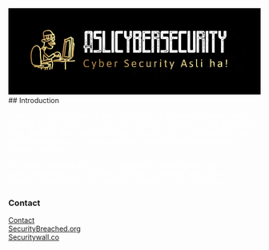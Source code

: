 <center><IMG src="logo.png"></center>
## Introduction

<p><font align="center" color="white">
"With the Rise of different Cyber Attacks using different Methods & 0days Exploits By Asli Hackers everyday, No Software, Website or App is Perfectly Save, But With The Help of Alsi Cyber Security. One can get more Secure as We Work to provide Defensive Cyber Security Solutions keeping Offensive Mindset."</font></p>

<p><font align="center" color="white">
"Asli Cyber Security (Pvt.) Ltd. Is a project by Securitywall.co & securitybreached.org our Moto is to create a working space for Asli Hackers in Pakistan to work and Hack together to Earn and Learn."</font></p>


### Contact

<a href="mailto:KhizerJaved@securitybreached.org?Subject=Cyber%20Security%20Asli%20Hai" target="_blank">Contact</a><br>
<a href="https://blog.securitybreached.org">SecurityBreached.org</a><br>
<a href="https://Securitywall.co/">Securitywall.co</a>
